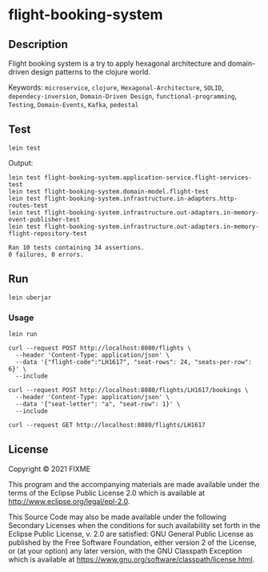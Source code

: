 # flight-booking-system

## Description

Flight booking system is a try to apply hexagonal architecture and domain-driven design patterns to the clojure world.

Keywords: `microservice`, `clojure`, `Hexagonal-Architecture`, `SOLID`, `dependecy-inversion`, `Domain-Driven Design`, 
`functional-programming`, `Testing`, `Domain-Events`, `Kafka`, `pedestal`


## Test
```shell
lein test
```
Output:
```shell
lein test flight-booking-system.application-service.flight-services-test
lein test flight-booking-system.domain-model.flight-test
lein test flight-booking-system.infrastructure.in-adapters.http-routes-test
lein test flight-booking-system.infrastructure.out-adapters.in-memory-event-publisher-test
lein test flight-booking-system.infrastructure.out-adapters.in-memory-flight-repository-test

Ran 10 tests containing 34 assertions.
0 failures, 0 errors.
```

## Run

```shell
lein uberjar
```

### Usage

```shell
lein run
```

```shell
curl --request POST http://localhost:8080/flights \                
  --header 'Content-Type: application/json' \
  --data '{"flight-code":"LH1617", "seat-rows": 24, "seats-per-row": 6}' \
  --include
```

```shell
curl --request POST http://localhost:8080/flights/LH1617/bookings \
  --header 'Content-Type: application/json' \
  --data '{"seat-letter": "a", "seat-row": 1}' \
  --include
```

```shell
curl --request GET http://localhost:8080/flights/LH1617
```

## License

Copyright © 2021 FIXME

This program and the accompanying materials are made available under the
terms of the Eclipse Public License 2.0 which is available at
http://www.eclipse.org/legal/epl-2.0.

This Source Code may also be made available under the following Secondary
Licenses when the conditions for such availability set forth in the Eclipse
Public License, v. 2.0 are satisfied: GNU General Public License as published by
the Free Software Foundation, either version 2 of the License, or (at your
option) any later version, with the GNU Classpath Exception which is available
at https://www.gnu.org/software/classpath/license.html.
